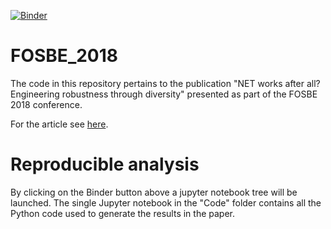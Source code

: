 [![Binder](http://mybinder.org/badge.svg)](http://beta.mybinder.org:/repo/thierrymondeel/fosbe_2018)

# FOSBE_2018
The code in this repository pertains to the publication "NET works after all? Engineering robustness through diversity" presented as part of the FOSBE 2018 conference.

For the article see [here](https://doi.org/10.1016/j.ifacol.2018.09.007).

# Reproducible analysis
By clicking on the Binder button above a jupyter notebook tree will be launched.
The single Jupyter notebook in the "Code" folder contains all the Python code used to generate the results in the paper.
